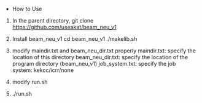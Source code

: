 * How to Use

1. In the parent directory, git clone https://github.com/useakat/beam_neu_v1

2. Install beam_neu_v1
   cd beam_neu_v1
   ./makelib.sh

3. modify maindir.txt and beam_neu_dir.txt properly
   maindir.txt: specify the location of this directory 
   beam_neu_dir.txt: specify the location of the program directory (beam_neu_v1)
   job_system.txt: specify the job system: kekcc/icrr/none

3. modify run.sh 

4. ./run.sh
